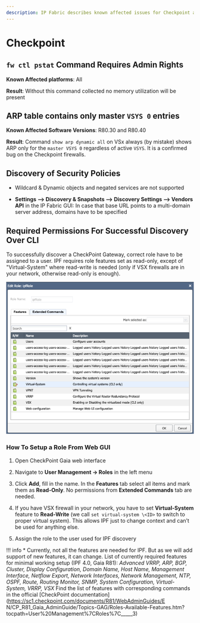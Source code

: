 ```yaml
---
description: IP Fabric describes known affected issues for Checkpoint and how to fix them.
---
```


# Checkpoint

## `fw ctl pstat` Command Requires Admin Rights

**Known Affected platforms**: All

**Result**: Without this command collected no memory utilization will be present

## ARP table contains only master `VSYS 0` entries

**Known Affected Software Versions**: R80.30 and R80.40

**Result**: Command `show arp dynamic all` on VSx always (by mistake) shows ARP only for the `master VSYS 0` regardless of active `VSYS`. It is a confirmed bug on the Checkpoint firewalls.

## Discovery of Security Policies

-   Wildcard & Dynamic objects and negated services are not supported

-   **Settings --> Discovery & Snapshots --> Discovery Settings --> Vendors
    API** in the IP Fabric GUI: In case that base URL points to a multi-domain
    server address, domains have to be specified

## Required Permissions For Successful Discovery Over CLI

To successfully discover a CheckPoint Gateway, correct role have to be
assigned to a user. IPF requires role features set as read-only, except
of "Virtual-System" where read-write is needed (only if VSX firewalls
are in your network, otherwise read-only is enough).

![](checkpoint/checkpoint_role.png)

### How To Setup a Role From Web GUI

1.  Open CheckPoint Gaia web interface

2.  Navigate to **User Management -> Roles** in the left menu

3.  Click **Add**, fill in the name. In the **Features** tab select all items
    and mark them as **Read-Only**. No permissions from **Extended
    Commands** tab are needed.

4.  If you have VSX firewall in your network, you have to set
    **Virtual-System** feature to **Read-Write** (we call `set
    virtual-system \<ID>` to switch to proper virtual system). This
    allows IPF just to change context and can’t be used for anything
    else.

5.  Assign the role to the user used for IPF discovery

!!! info
	\* Currently, not all the features are needed for IPF. But as we will
	add support of new features, it can change. List of currently required
	features for minimal working setup (IPF 4.0, Gaia R81): *Advanced VRRP,
	ARP, BGP, Cluster, Display Configuration, Domain Name, Host Name,
	Management Interface, Netflow Export, Network Interfaces, Network
	Management, NTP, OSPF, Route, Routing Monitor, SNMP, System
	Configuration, Virtual-System, VRRP, VSX*
	Find the list of features with corresponding commands in the official [CheckPoint documentation](https://sc1.checkpoint.com/documents/R81/WebAdminGuides/E
	N/CP_R81_Gaia_AdminGuide/Topics-GAG/Roles-Available-Features.htm?tocpath=User%20Management%7CRoles%7C_____3)
